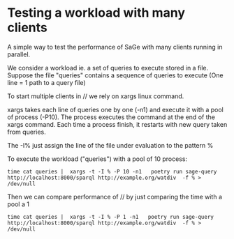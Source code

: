 # Testing a workload with many clients

A simple way to test the performance of SaGe with many clients running in parallel.

We consider a workload ie. a set of queries to execute stored in a
file. Suppose the file "queries" contains a sequence of queries to
execute (One line = 1 path to a query file)

To start multiple clients in // we rely on xargs linux command.

xargs takes each line of queries one by one (-n1) and execute it with
a pool of process (-P10). The process executes the command at the end
of the xargs command. Each time a process finish, it restarts with new
query taken from queries.

The -I% just assign  the line of the file under evaluation to the pattern %

To execute the workload ("queries") with a pool of 10 process:

```
time cat queries |  xargs -t -I % -P 10 -n1   poetry run sage-query  http://localhost:8000/sparql http://example.org/watdiv  -f % > /dev/null
```

Then we can compare performance of // by just comparing the time with a pool a 1
```
time cat queries |  xargs -t -I % -P 1 -n1   poetry run sage-query  http://localhost:8000/sparql http://example.org/watdiv  -f % > /dev/null
```
